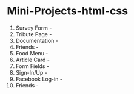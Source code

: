 # Mini-Projects-html-css

1) Survey Form     -
2) Tribute Page    - 
3) Documentation   - 
4) Friends         - 
5) Food Menu       - 
6) Article Card    -
7) Form Fields     -
8) Sign-In/Up      -
9) Facebook Log-in -
10) Friends        -
